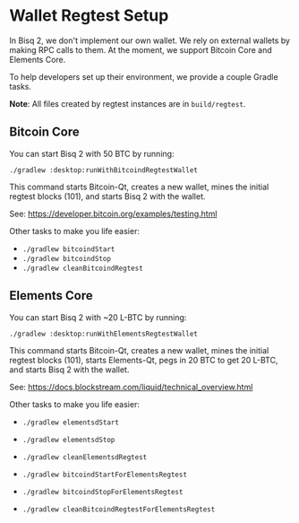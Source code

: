 # Wallet Regtest Setup
In Bisq 2, we don't implement our own wallet. We rely on external wallets by making RPC calls to them.  At the moment, 
we support Bitcoin Core and Elements Core. 

To help developers set up their environment, we provide a couple Gradle tasks.

**Note**: All files created by regtest instances are in `build/regtest`.

## Bitcoin Core
You can start Bisq 2 with 50 BTC by running:
```
./gradlew :desktop:runWithBitcoindRegtestWallet
```
This command starts Bitcoin-Qt, creates a new wallet, mines the initial regtest blocks (101), and starts Bisq 2 with
the wallet.

See: https://developer.bitcoin.org/examples/testing.html

Other tasks to make you life easier:
- `./gradlew bitcoindStart`
- `./gradlew bitcoindStop`
- `./gradlew cleanBitcoindRegtest`

## Elements Core
You can start Bisq 2 with ~20 L-BTC by running:
```
./gradlew :desktop:runWithElementsRegtestWallet
```
This command starts Bitcoin-Qt, creates a new wallet, mines the initial regtest blocks (101), starts Elements-Qt, pegs 
in 20 BTC to get 20 L-BTC, and starts Bisq 2 with the wallet.

See: https://docs.blockstream.com/liquid/technical_overview.html

Other tasks to make you life easier:
- `./gradlew elementsdStart`
- `./gradlew elementsdStop`
- `./gradlew cleanElementsdRegtest`


- `./gradlew bitcoindStartForElementsRegtest`
- `./gradlew bitcoindStopForElementsRegtest`
- `./gradlew cleanBitcoindRegtestForElementsRegtest`
